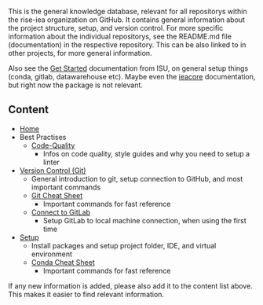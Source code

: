 This is the general knowledge database, relevant for all repositorys within the rise-iea organization on GitHub. It contains general information about the project structure, setup, and version control. For more specific information about the individual repositorys, see the README.md file (documentation) in the respective repository. This can be also linked to in other projects, for more general information.

Also see the [Get Started](https://python.iea.org/doc/getting-started/index.html) documentation from ISU, on general setup things (conda, gitlab, datawarehouse etc).
Maybe even the [ieacore](https://python.iea.org/doc/ieacore/latest/) documentation, but right now the package is not relevant.


## Content
- [Home](Home)
- Best Practises
  - [Code-Quality](best-practices/Code-Quality)
    - Infos on code quality, style guides and why you need to setup a linter
- [Version Control (Git)](Version-Control-(Git))
  - General introduction to git, setup connection to GitHub, and most important commands
  - [Git Cheat Sheet](Git-Cheat-Sheet)
    - Important commands for fast reference
  - [Connect to GitLab](Connect-to-GitLab)
    - Setup GitLab to local machine connection, when using the first time
- [Setup](Setup)
  - Install packages and setup project folder, IDE, and virtual environment
  - [Conda Cheat Sheet](Conda-Cheat-Sheet)
    - Important commands for fast reference

If any new information is added, please also add it to the content list above. This makes it easier to find relevant information.

